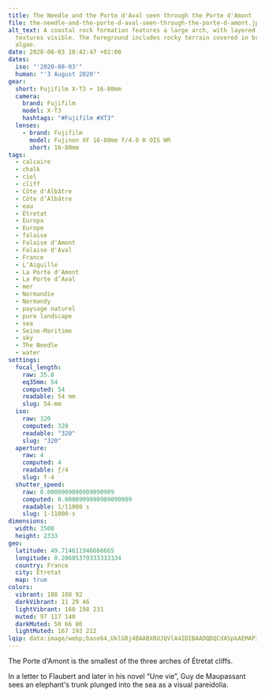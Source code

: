 ```yaml
---
title: The Needle and the Porte d'Aval seen through the Porte d'Amont
file: the-needle-and-the-porte-d-aval-seen-through-the-porte-d-amont.jpg
alt_text: A coastal rock formation features a large arch, with layered stone
  textures visible. The foreground includes rocky terrain covered in brown
  algae.
date: 2020-08-03 18:42:47 +02:00
dates:
  iso: "'2020-08-03'"
  human: "'3 August 2020'"
gear:
  short: Fujifilm X-T3 + 16-80mm
  camera:
    brand: Fujifilm
    model: X-T3
    hashtags: "#Fujifilm #XT3"
  lenses:
    - brand: Fujifilm
      model: Fujinon XF 16-80mm f/4.0 R OIS WR
      short: 16-80mm
tags:
  - calcaire
  - chalk
  - ciel
  - cliff
  - Côte d'Albâtre
  - Côte d’Albâtre
  - eau
  - Étretat
  - Europa
  - Europe
  - falaise
  - Falaise d'Amont
  - Falaise d'Aval
  - France
  - L’Aiguille
  - La Porte d'Amont
  - La Porte d’Aval
  - mer
  - Normandie
  - Normandy
  - paysage naturel
  - pure landscape
  - sea
  - Seine-Maritime
  - sky
  - The Needle
  - water
settings:
  focal_length:
    raw: 35.8
    eq35mm: 54
    computed: 54
    readable: 54 mm
    slug: 54-mm
  iso:
    raw: 320
    computed: 320
    readable: "320"
    slug: "320"
  aperture:
    raw: 4
    computed: 4
    readable: ƒ/4
    slug: f-4
  shutter_speed:
    raw: 0.0000909090909090909
    computed: 0.0000909090909090909
    readable: 1/11000 s
    slug: 1-11000-s
dimensions:
  width: 3500
  height: 2333
geo:
  latitude: 49.714611946666665
  longitude: 0.20685379333333334
  country: France
  city: Étretat
  map: true
colors:
  vibrant: 188 108 92
  darkVibrant: 11 29 46
  lightVibrant: 160 198 231
  muted: 97 117 140
  darkMuted: 50 66 86
  lightMuted: 167 193 212
lqip: data:image/webp;base64,UklGRj4BAABXRUJQVlA4IDIBAADQDQCdASpkAEMAP3GoxFo0v6glMVQ5g/AuCWUA0FQ5D4+0Qtrm/F8J1MNro8sosN/MISK898G+cL5TkoYrS3+Wv4ahf3G8eIDAhlLlYj/1Yr50fLhivwz+AmePyFmZpEgUWqAJSpYM/XRKAW9gbkol+IssJs+wAAD+3/Z9ib8jfITreGYecZN/1CL3FNFejbW2sqwIYtKp5woB81GlJK4GbYVHu9SRwejBQ4+mrblt/BliOUTBoY2a6G/L3W9oai9qmVRIv8t4O/Qbf6Gp4nVRYUdxC/8FIKY+7Xqk1FkJXuX52b6bwMmndSqVYbe3PpafA6XYWkxwrTfRbk5Q9hk13nn7SkOG5WAm23tq1od/FoP213pn2/8e5XWsDLuotJT5574VJD78bTakxrv9szt8AAA=
---
```


The Porte d'Amont is the smallest of the three arches of Étretat cliffs.

In a letter to Flaubert and later in his novel “Une vie”, Guy de Maupassant sees an elephant's trunk plunged into the sea as a visual pareidolia.
